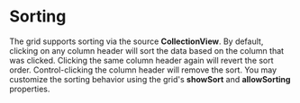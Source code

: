 Sorting
=======

The grid supports sorting via the source **CollectionView**. By default, clicking on any column header will sort the data based on the column that was clicked. Clicking the same column header again will revert the sort order. Control-clicking the column header will remove the sort. You may customize the sorting behavior using the grid's **showSort** and **allowSorting** properties.
